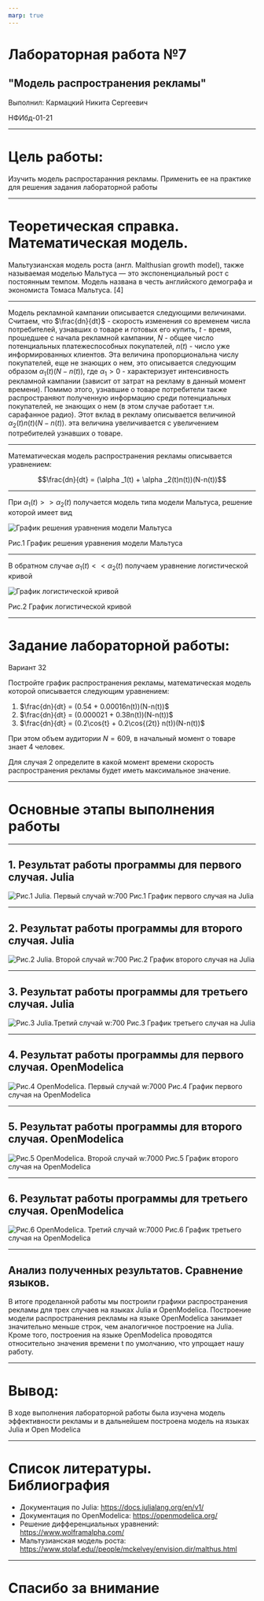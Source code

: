 ```yaml
---
marp: true
---
```

# Лабораторная работа №7

## "Модель распространения рекламы"

Выполнил: Кармацкий Никита Сергеевич

НФИбд-01-21

---

# Цель работы:

Изучить модель распростаранния рекламы. Применить ее на практике для решения задания лабораторной работы

---
# Теоретическая справка. Математическая модель.
Мальтузианская модель роста (англ. Malthusian growth model), также называемая моделью Мальтуса — это экспоненциальный рост с постоянным темпом. Модель названа в честь английского демографа и экономиста Томаса Мальтуса. [4]
___
Модель рекламной кампании описывается следующими величинами.
Считаем, что $\frac{dn}{dt}$ - скорость изменения со временем числа потребителей, узнавших о товаре и готовых его купить, $t$ - время, прошедшее с начала рекламной кампании, $N$ - общее число потенциальных платежеспособных покупателей, $n(t)$ - число  уже информированных клиентов.
Эта величина пропорциональна числу покупателей, еще не знающих о нем, это описывается следующим образом $\alpha _1(t)(N-n(t))$, где $\alpha _1>0$ -  характеризует интенсивность рекламной кампании (зависит от затрат на рекламу в данный момент времени).
Помимо этого, узнавшие о товаре потребители также распространяют полученную информацию среди потенциальных покупателей, не знающих о нем (в этом случае работает т.н. сарафанное радио). Этот вклад в рекламу описывается величиной  $\alpha _2(t)n(t)(N-n(t))$. эта величина увеличивается с увеличением потребителей узнавших о товаре.
___
Математическая модель распространения рекламы описывается уравнением:

$$\frac{dn}{dt} = (\alpha _1(t) + \alpha _2(t)n(t))(N-n(t))$$

---
При $\alpha _1(t) >> \alpha _2(t)$ получается модель типа модели Мальтуса, решение которой имеет вид 

![График решения уравнения модели Мальтуса](Screens/1.png)

Рис.1 График решения уравнения модели Мальтуса

---

В обратном случае $\alpha _1(t) << \alpha _2(t)$ получаем уравнение логистической кривой

![График логистической кривой](Screens/2.png)

Рис.2 График логистической кривой

---
# Задание лабораторной работы:
Вариант 32

Постройте график распространения рекламы, математическая модель которой описывается следующим уравнением:

1.	$\frac{dn}{dt} = (0.54 + 0.00016n(t))(N-n(t))$
2.	$\frac{dn}{dt} = (0.000021 + 0.38n(t))(N-n(t))$
3.	$\frac{dn}{dt} = (0.2\cos{t} + 0.2\cos{(2t)}  n(t))(N-n(t))$

При этом объем аудитории $N = 609$, в начальный момент о товаре знает 4 человек.

Для случая 2 определите в какой момент времени скорость распространения рекламы будет иметь максимальное значение.
___


# Основные этапы выполнения работы

---


## 1. Результат работы программы для первого случая. Julia

![Рис.1 Julia. Первый случай w:700](Screens/lab07_1.png)
Рис.1 График первого случая на Julia

---

## 2. Результат работы программы для второго случая. Julia

![Рис.2 Julia. Второй случай w:700](Screens/lab07_2.png)
Рис.2 График второго случая на Julia

---

## 3. Результат работы программы для третьего случая. Julia

![Рис.3 Julia.Третий случай w:700](Screens/lab07_3.png)
Рис.3 График третьего случая на Julia

---

## 4. Результат работы программы для первого случая. OpenModelica

![Рис.4 OpenModelica. Первый случай w:7000](Screens/lab7_1.png)
Рис.4 График первого случая на OpenModelica

---

## 5. Результат работы программы для второго случая. OpenModelica

![Рис.5 OpenModelica. Второй случай w:7000](Screens/lab7_2.png)
Рис.5 График второго случая на OpenModelica

---
## 6. Результат работы программы для третьего случая. OpenModelica

![Рис.6 OpenModelica. Третий случай w:7000](Screens/lab7_3.png)
Рис.6 График третьего случая на OpenModelica

---
## Анализ полученных результатов. Сравнение языков.

В итоге проделанной работы мы построили графики распространения рекламы для трех случаев на языках Julia и OpenModelica. Построение модели распространения рекламы на языке OpenModelica занимает значительно меньше строк, чем аналогичное построение на Julia. 
Кроме того, построения на языке OpenModelica проводятся относительно значения времени t по умолчанию, что упрощает нашу работу. 

---

# Вывод:

В ходе выполнения лабораторной работы была изучена модель эффективности рекламы и в дальнейшем построена модель на языках Julia и Open Modelica

---

# Список литературы. Библиография

- Документация по Julia: https://docs.julialang.org/en/v1/
- Документация по OpenModelica: https://openmodelica.org/
- Решение дифференциальных уравнений: https://www.wolframalpha.com/
- Мальтузианская модель роста: https://www.stolaf.edu//people/mckelvey/envision.dir/malthus.html

---

# Спасибо за внимание
